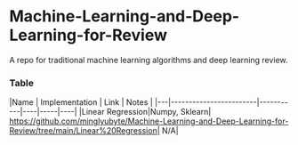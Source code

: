 # Machine-Learning-and-Deep-Learning-for-Review
A repo for traditional machine learning algorithms and deep learning review.
### Table
|Name | Implementation | Link | Notes |
|---|------------------------|-----------|----|-----|----|
|Linear Regression|Numpy, Sklearn| https://github.com/minglyubyte/Machine-Learning-and-Deep-Learning-for-Review/tree/main/Linear%20Regression| N/A|
